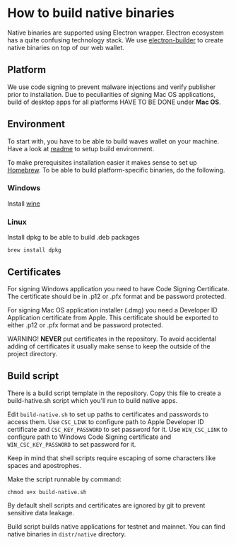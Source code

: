 # How to build native binaries

Native binaries are supported using Electron wrapper. Electron ecosystem has a quite confusing technology stack. 
We use [electron-builder](https://github.com/electron-userland/electron-builder/) to create native binaries on top of our web wallet.

## Platform

We use code signing to prevent malware injections and verify publisher prior to installation. Due to peculiarities of signing Mac OS applications, build of desktop apps for all platforms HAVE TO BE DONE under **Mac OS**.

## Environment

To start with, you have to be able to build waves wallet on your machine. Have a look at [readme](README.md) to setup build environment.

To make prerequisites installation easier it makes sense to set up [Homebrew](https://brew.sh/).
To be able to build platform-specific binaries, do the following.

### Windows
Install [wine](https://www.davidbaumgold.com/tutorials/wine-mac/)

### Linux
Install dpkg to be able to build .deb packages
```
brew install dpkg
```

## Certificates

For signing Windows application you need to have Code Signing Certificate. 
The certificate should be in .p12 or .pfx format and be password protected. 

For signing Mac OS application installer (.dmg) you need a Developer ID Application certificate from Apple. This certificate should be exported to either .p12 or .pfx format and be password protected.

WARNING! **NEVER** put certificates in the repository. To avoid accidental adding of certificates it usually make sense to keep the outside of the project directory.

## Build script

There is a build script template in the repository. Copy this file to create a build-hative.sh script which you'll run to build native apps.

Edit `build-native.sh` to set up paths to certificates and passwords to access them. 
Use `CSC_LINK` to configure path to Apple Developer ID certificate and `CSC_KEY_PASSWORD` to set password for it.
Use `WIN_CSC_LINK` to configure path to Windows Code Signing certificate and `WIN_CSC_KEY_PASSWORD` to set password for it.

Keep in mind that shell scripts require escaping of some characters like spaces and apostrophes.

Make the script runnable by command:
```
chmod u+x build-native.sh
```

By default shell scripts and certificates are ignored by git to prevent sensitive data leakage.

Build script builds native applications for testnet and mainnet. You can find native binaries in `distr/native` directory.